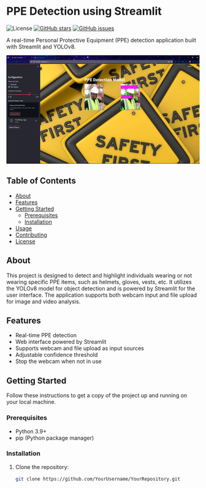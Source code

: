 # PPE Detection using Streamlit

![License](https://img.shields.io/badge/license-MIT-blue.svg)
[![GitHub stars](https://img.shields.io/github/stars/YourUsername/YourRepository.svg)](https://github.com/Danielowo2000/YourRepository/stargazers)
[![GitHub issues](https://img.shields.io/github/issues/YourUsername/YourRepository.svg)](https://github.com/Danielowo2000/YourRepository/issues)

A real-time Personal Protective Equipment (PPE) detection application built with Streamlit and YOLOv8.

![Project Demo](./Picture1.png)

## Table of Contents

- [About](#about)
- [Features](#features)
- [Getting Started](#getting-started)
  - [Prerequisites](#prerequisites)
  - [Installation](#installation)
- [Usage](#usage)
- [Contributing](#contributing)
- [License](#license)

## About

This project is designed to detect and highlight individuals wearing or not wearing specific PPE items, such as helmets, gloves, vests, etc. It utilizes the YOLOv8 model for object detection and is powered by Streamlit for the user interface. The application supports both webcam input and file upload for image and video analysis.

## Features

- Real-time PPE detection
- Web interface powered by Streamlit
- Supports webcam and file upload as input sources
- Adjustable confidence threshold
- Stop the webcam when not in use

## Getting Started

Follow these instructions to get a copy of the project up and running on your local machine.

### Prerequisites

- Python 3.9+
- pip (Python package manager)

### Installation

1. Clone the repository:

   ```sh
   git clone https://github.com/YourUsername/YourRepository.git
